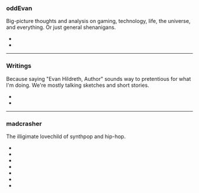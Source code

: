 ### oddEvan ###

Big-picture thoughts and analysis on gaming, technology, life,
the universe, and everything. Or just general shenanigans.
          
- [<i class="fa fa-link" title="oddEvan.com"></i>](http://www.oddevan.com/)
- [<i class="fa fa-twitter" title="oddevan.com on Twitter"></i>](https://twitter.com/oddevandotcom)

---

### Writings ###

Because saying "Evan Hildreth, Author" sounds way to pretentious for what
I'm doing. We're mostly talking sketches and short stories.

- [<i class="fa fa-tumblr" title="My writing blog"></i>](http://plotholefragments.tumblr.com/)
- [<i class="fa fa-download" title="Download free ebooks on NoiseTrade Books"></i>](http://books.noisetrade.com/oddevan)

---

### madcrasher ###

The illigimate lovechild of synthpop and hip-hop.

- [<i class="fa fa-link" title="madcrasher.com"></i>](http://www.madcrasher.com/)
- [<i class="fa fa-twitter" title="madcrasher on Twitter"></i>](https://twitter.com/madcrasher)
- [<i class="fa fa-youtube-play" title="madcrasher on YouTube"></i>](http://www.youtube.com/madcrasher/)
- [<i class="fa fa-spotify" title="madcrasher on Spotify"></i>](https://play.spotify.com/artist/7HYyHQv7wvfByF2692MujM)
- [<i class="fa fa-apple" title="madcrasher on Apple Music"></i>](https://itunes.apple.com/us/artist/madcrasher/id302831428)
- [<i class="fa fa-bandcamp" title="madcrasher on bandcamp"></i>](http://music.madcrasher.com/)
- [<i class="fa fa-download" title="Download free madcrasher on NoiseTrade"></i>](http://www.noisetrade.com/madcrasher)